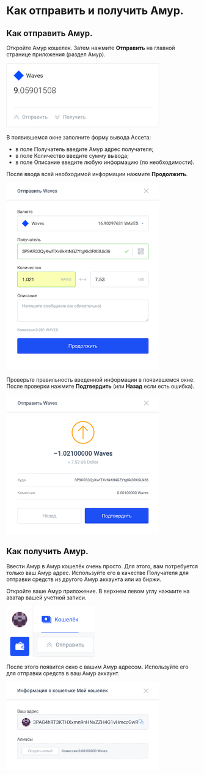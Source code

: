 # **Как отправить и получить Амур**.

## **Как отправить Амур**.

Откройте Амур кошелек.
Затем нажмите **Отправить** на главной странице приложения (раздел Амур).

![](/_assets/amur_transfers_01.png)

В появившемся окне заполните форму вывода Ассета:

- в поле Получатель введите Амур адрес получателя;
- в поле Количество введите сумму вывода;
- в поле Описание введите любую информацию (по необходимости).

После ввода всей необходимой информации нажмите **Продолжить**.

![](/_assets/amur_transfers_02.png)

Проверьте правильность введенной информации в появившемся окне.
После проверки нажмите **Подтвердить** (или **Назад** если есть ошибка).

![](/_assets/amur_transfers_03.png)

## **Как получить Амур**.

Ввести Амур в Амур кошелёк очень просто.
Для этого, вам потребуется только ваш Амур адрес. Используйте его в качестве Получателя для отправки средств из другого Амур аккаунта или из биржи.

Откройте ваше Амур приложение. В верхнем левом углу нажмите на аватар вашей учетной записи.

![](/_assets/amur_transfers_04.png)

После этого появится окно с вашим Амур адресом. Используйте его для отправки средств в ваш Амур аккаунт.

![](/_assets/amur_transfers_05.png)
